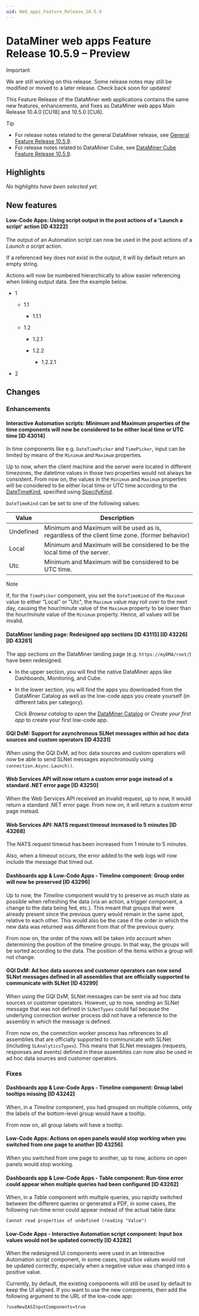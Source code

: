 ```yaml
---
uid: Web_apps_Feature_Release_10.5.9
---
```


# DataMiner web apps Feature Release 10.5.9 – Preview

> [!IMPORTANT]
> We are still working on this release. Some release notes may still be modified or moved to a later release. Check back soon for updates!

This Feature Release of the DataMiner web applications contains the same new features, enhancements, and fixes as DataMiner web apps Main Release 10.4.0 [CU18] and 10.5.0 [CU6].

> [!TIP]
>
> - For release notes related to the general DataMiner release, see [General Feature Release 10.5.9](xref:General_Feature_Release_10.5.9).
> - For release notes related to DataMiner Cube, see [DataMiner Cube Feature Release 10.5.9](xref:Cube_Feature_Release_10.5.9).

## Highlights

*No highlights have been selected yet.*

## New features

#### Low-Code Apps: Using script output in the post actions of a 'Launch a script' action [ID 43222]

<!-- MR 10.4.0 [CU18] / 10.5.0 [CU6] - FR 10.5.9 -->

The output of an Automation script can now be used in the post actions of a *Launch a script* action.

If a referenced key does not exist in the output, it will by default return an empty string.

Actions will now be numbered hierarchically to allow easier referencing when linking output data. See the example below.

- 1

  - 1.1

    - 1.1.1

  - 1.2

    - 1.2.1
    - 1.2.2

      - 1.2.2.1

- 2

## Changes

### Enhancements

#### Interactive Automation scripts: Minimum and Maximum properties of the time components will now be considered to be either local time or UTC time [ID 43014]

<!-- MR 10.4.0 [CU18] / 10.5.0 [CU6] - FR 10.5.9 -->

In time components like e.g. `DateTimePicker` and `TimePicker`, input can be limited by means of the `Minimum` and `Maximum` properties.

Up to now, when the client machine and the server were located in different timezones, the datetime values in those two properties would not always be consistent. From now on, the values in the `Minimum` and `Maximum` properties will be considered to be either local time or UTC time according to the [DateTimeKind](https://learn.microsoft.com/en-us/dotnet/api/system.datetimekind?view=netframework-4.8), specified using [SpecifyKind](https://learn.microsoft.com/en-us/dotnet/api/system.datetime.specifykind?view=netframework-4.8).

`DateTimeKind` can be set to one of the following values:

| Value | Description |
|-------|-------------|
| Undefined | Minimum and Maximum will be used as is, regardless of the client time zone. (former behavior) |
| Local     | Minimum and Maximum will be considered to be the local time of the server. |
| Utc       | Minimum and Maximum will be considered to be UTC time. |

> [!NOTE]
> If, for the `TimePicker` component, you set the `DateTimeKind` of the `Maximum` value to either "Local" or "Utc", the `Maximum` value may roll over to the next day, causing the hour/minute value of the `Maximum` property to be lower than the hour/minute value of the `Minimum` property. Hence, all values will be invalid.

#### DataMiner landing page: Redesigned app sections [ID 43115] [ID 43226] [ID 43261]

<!-- MR 10.4.0 [CU18] / 10.5.0 [CU6] - FR 10.5.9 -->

The app sections on the DataMiner landing page (e.g. `https://myDMA/root/`) have been redesigned.

- In the upper section, you will find the native DataMiner apps like Dashboards, Monitoring, and Cube.
- In the lower section, you will find the apps you downloaded from the DataMiner Catalog as well as the low-code apps you create yourself (in different tabs per category).

  Click *Browse catalog* to open the [DataMiner Catalog](https://catalog.dataminer.services/) or *Create your first app* to create your first low-code app.

#### GQI DxM: Support for asynchronous SLNet messages within ad hoc data sources and custom operators [ID 43231]

<!-- MR 10.5.0 [CU6] - FR 10.5.9 -->

When using the GQI DxM, ad hoc data sources and custom operators will now be able to send SLNet messages asynchronously using `connection.Async.Launch()`.

#### Web Services API will now return a custom error page instead of a standard .NET error page [ID 43250]

<!-- MR 10.4.0 [CU18] / 10.5.0 [CU6] - FR 10.5.9 -->

When the Web Services API received an invalid request, up to now, it would return a standard .NET error page. From now on, it will return a custom error page instead.

#### Web Services API: NATS request timeout increased to 5 minutes [ID 43268]

<!-- MR 10.4.0 [CU18] / 10.5.0 [CU6] - FR 10.5.9 -->

The NATS request timeout has been increased from 1 minute to 5 minutes.

Also, when a timeout occurs, the error added to the web logs will now include the message that timed out.

#### Dashboards app & Low-Code Apps - Timeline component: Group order will now be preserved [ID 43296]

<!-- MR 10.4.0 [CU18] / 10.5.0 [CU6] - FR 10.5.9 -->

Up to now, the *Timeline* component would try to preserve as much state as possible when refreshing the data (via an action, a trigger component, a change to the data being fed, etc.). This meant that groups that were already present since the previous query would remain in the same spot, relative to each other. This would also be the case if the order in which the new data was returned was different from that of the previous query.

From now on, the order of the rows will be taken into account when determining the position of the timeline groups. In that way, the groups will be sorted according to the data. The position of the items within a group will not change.

#### GQI DxM: Ad hoc data sources and customer operators can now send SLNet messages defined in all assemblies that are officially supported to communicate with SLNet [ID 43299]

<!-- MR 10.5.0 [CU6] - FR 10.5.9 -->

When using the GQI DxM, SLNet messages can be sent via ad hoc data sources or customer operators. However, up to now, sending an SLNet message that was not defined in `SLNetTypes` could fail because the underlying connection worker process did not have a reference to the assembly in which the message is defined.

From now on, the connection worker process has references to all assemblies that are officially supported to communicate with SLNet (including `SLAnalyticsTypes`). This means that SLNet messages (requests, responses and events) defined in these assemblies can now also be used in ad hoc data sources and customer operators.

### Fixes

#### Dashboards app & Low-Code Apps - Timeline component: Group label tooltips missing [ID 43242]

<!-- MR 10.4.0 [CU18] / 10.5.0 [CU6] - FR 10.5.9 -->

When, in a *Timeline* component, you had grouped on multiple columns, only the labels of the bottom-level group would have a tooltip.

From now on, all group labels will have a tooltip.

#### Low-Code Apps: Actions on open panels would stop working when you switched from one page to another [ID 43256]

<!-- MR 10.4.0 [CU18] / 10.5.0 [CU6] - FR 10.5.9 -->

When you switched from one page to another, up to now, actions on open panels would stop working.

#### Dashboards app & Low-Code Apps - Table component: Run-time error could appear when multiple queries had been configured [ID 43262]

<!-- MR 10.4.0 [CU18] / 10.5.0 [CU6] - FR 10.5.9 -->

When, in a *Table* component with multiple queries, you rapidly switched between the different queries or generated a PDF, in some cases, the following run-time error could appear instead of the actual table data:

`Cannot read properties of undefined (reading "Value")`

#### Low-Code Apps - Interactive Automation script component: Input box values would not be updated correctly [ID 43282]

<!-- MR 10.4.0 [CU18] / 10.5.0 [CU6] - FR 10.5.9 -->

When the redesigned UI components were used in an Interactive Automation script component, in some cases, input box values would not be updated correctly, especially when a negative value was changed into a positive value.

Currently, by default, the existing components will still be used by default to keep the UI aligned. If you want to use the new components, then add the following argument to the URL of the low-code app:

`?useNewIASInputComponents=true`
